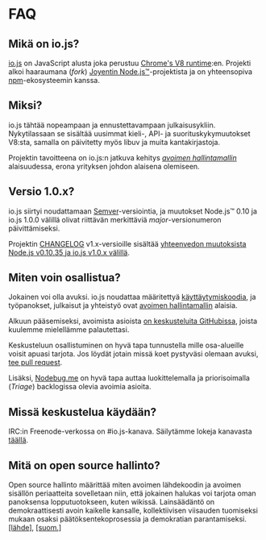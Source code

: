# FAQ

## Mikä on io.js?

[io.js](https://github.com/nodejs/io.js) on JavaScript alusta joka perustuu [Chrome's V8 runtime](http://code.google.com/p/v8/):en. Projekti alkoi haaraumana (_fork_) [Joyentin Node.js™](https://nodejs.org/)-projektista ja on yhteensopiva [npm](https://www.npmjs.com/)-ekosysteemin kanssa.

## Miksi?

io.js tähtää nopeampaan ja ennustettavampaan julkaisusykliin. Nykytilassaan se sisältää uusimmat kieli-, API- ja suorituskykymuutokset V8:sta, samalla on päivitetty myös libuv ja muita kantakirjastoja.

Projektin tavoitteena on io.js:n jatkuva kehitys _[avoimen hallintamallin](https://github.com/nodejs/io.js/blob/master/GOVERNANCE.md#readme)_ alaisuudessa, erona yrityksen johdon alaisena olemiseen.

## Versio 1.0.x?

io.js siirtyi noudattamaan [Semver](http://semver.org/)-versiointia, ja muutokset Node.js™ 0.10 ja io.js 1.0.0 välillä olivat riittävän merkittäviä _major_-versionumeron päivittämiseksi.

Projektin [CHANGELOG](https://github.com/nodejs/io.js/blob/v1.x/CHANGELOG.md) v1.x-versioille sisältää [yhteenvedon muutoksista Node.js v0.10.35 ja io.js v1.0.x välillä](https://github.com/nodejs/io.js/blob/v1.x/CHANGELOG.md#summary-of-changes-from-nodejs-v01035-to-iojs-v100).

## Miten voin osallistua?

Jokainen voi olla avuksi. io.js noudattaa määritettyä [käyttäytymiskoodia](https://github.com/nodejs/io.js/blob/master/CONTRIBUTING.md#code-of-conduct), ja työpanokset, julkaisut ja yhteistyö ovat [avoimen hallintamallin](https://github.com/nodejs/io.js/blob/master/GOVERNANCE.md#readme) alaisia.

Alkuun pääsemiseksi, avoimista asioista [on keskusteluita GitHubissa](https://github.com/nodejs/io.js/issues), joista kuulemme mielellämme palautettasi.

Keskusteluun osallistuminen on hyvä tapa tunnustella mille osa-alueille voisit apuasi tarjota. Jos löydät jotain missä koet pystyväsi olemaan avuksi, [tee pull request](https://github.com/nodejs/io.js/blob/master/CONTRIBUTING.md#code-contributions).

Lisäksi, [Nodebug.me](http://nodebug.me/) on hyvä tapa auttaa luokittelemalla ja priorisoimalla (_Triage_) backlogissa olevia avoimia asioita.

## Missä keskustelua käydään?

IRC:in Freenode-verkossa on #io.js-kanava. Säilytämme lokeja kanavasta [täällä](http://logs.libuv.org/io.js/latest).

## Mitä on open source hallinto?

Open source hallinto määrittää miten avoimen lähdekoodin ja avoimen sisällön periaatteita sovelletaan niin, että jokainen halukas voi tarjota oman panoksensa lopputuotokseen, kuten wikissä. Lainsäädäntö on demokraattisesti avoin kaikelle kansalle, kollektiivisen viisauden tuomiseksi mukaan osaksi päätöksentekoprosessia ja demokratian parantamiseksi. [[lähde]](https://en.wikipedia.org/wiki/Open-source_governance), [[suom.]](https://fi.wikipedia.org/wiki/Avoin_politiikka)

